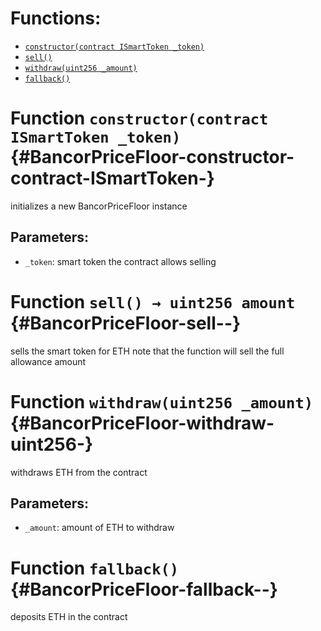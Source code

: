 

# Functions:
- [`constructor(contract ISmartToken _token)`](#BancorPriceFloor-constructor-contract-ISmartToken-)
- [`sell()`](#BancorPriceFloor-sell--)
- [`withdraw(uint256 _amount)`](#BancorPriceFloor-withdraw-uint256-)
- [`fallback()`](#BancorPriceFloor-fallback--)


# Function `constructor(contract ISmartToken _token)` {#BancorPriceFloor-constructor-contract-ISmartToken-}
initializes a new BancorPriceFloor instance

## Parameters:
- `_token`:   smart token the contract allows selling
# Function `sell() → uint256 amount` {#BancorPriceFloor-sell--}
sells the smart token for ETH
note that the function will sell the full allowance amount

# Function `withdraw(uint256 _amount)` {#BancorPriceFloor-withdraw-uint256-}
withdraws ETH from the contract

## Parameters:
- `_amount`:  amount of ETH to withdraw
# Function `fallback()` {#BancorPriceFloor-fallback--}
deposits ETH in the contract

